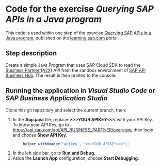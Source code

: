 # Code for the exercise *Querying SAP APIs in a Java program* 
This code is used within one step of the exercise [Querying SAP APIs in a Java program](https://learning.sap.com/learning-journey/develop-advanced-extensions-with-sap-cloud-sdk/exercise-querying-sap-apis-in-a-java-program_c97a89ce-9ca9-4ad9-8037-3a155bcaca51), published on the [learning.sap.com](https://learning.sap.com) portal.


## Step description
Create a simple Java Program that uses SAP Cloud SDK to read the [Business Partner (A2X)](https://api.sap.com/api/API_BUSINESS_PARTNER/overview) API from the sandbox environment of [SAP API Business Hub](https://api.sap.com). 
The result is then printed to the console.

## Running the application in *Visual Studio Code* or *SAP Business Application Studio*
Clone this git repository and select the current branch, then:
1. In the **App.java** file, replace **>>>YOUR APIKEY<<<** with your API Key. To know your API Key, go to https://api.sap.com/api/API_BUSINESS_PARTNER/overview, then login and choose **Show API Key**. 
```java
        helper.withHeader("apikey", ">>>YOUR APIKEY<<<");
```
2. In the left side bar, go to **Run and Debug**.
3. Aside the **Launch App** configuration, choose **Start Debugging**.
